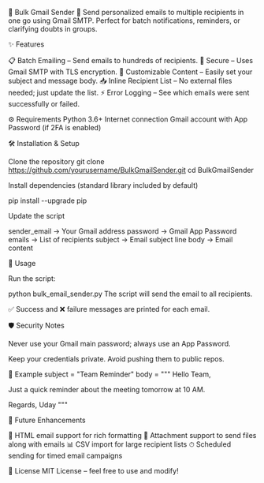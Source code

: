 📧 Bulk Gmail Sender
🚀 Send personalized emails to multiple recipients in one go using Gmail SMTP. Perfect for batch notifications, reminders, or clarifying doubts in groups.

✨ Features

📋 Batch Emailing – Send emails to hundreds of recipients.
🔐 Secure – Uses Gmail SMTP with TLS encryption.
📝 Customizable Content – Easily set your subject and message body.
📥 Inline Recipient List – No external files needed; just update the list.
⚡ Error Logging – See which emails were sent successfully or failed.


⚙️ Requirements
Python 3.6+
Internet connection
Gmail account with App Password (if 2FA is enabled)


🛠 Installation & Setup

Clone the repository
git clone https://github.com/yourusername/BulkGmailSender.git
cd BulkGmailSender


Install dependencies (standard library included by default)

pip install --upgrade pip


Update the script

sender_email → Your Gmail address
password → Gmail App Password
emails → List of recipients
subject → Email subject line
body → Email content

🚀 Usage

Run the script:

python bulk_email_sender.py
The script will send the email to all recipients.

✅ Success and ❌ failure messages are printed for each email.

🛡 Security Notes

Never use your Gmail main password; always use an App Password.

Keep your credentials private. Avoid pushing them to public repos.

📄 Example
subject = "Team Reminder"
body = """
Hello Team,

Just a quick reminder about the meeting tomorrow at 10 AM.

Regards,
Uday
"""

🌟 Future Enhancements

📧 HTML email support for rich formatting
📎 Attachment support to send files along with emails
📊 CSV import for large recipient lists
⏱ Scheduled sending for timed email campaigns

📝 License
MIT License – feel free to use and modify!
